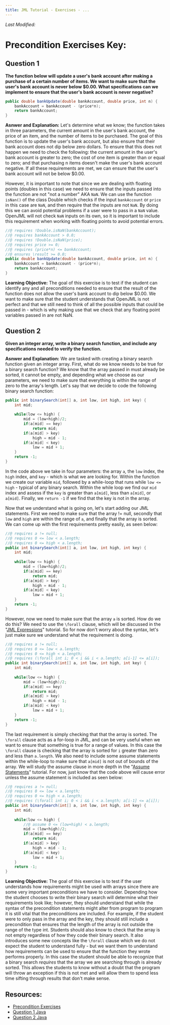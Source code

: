 ```yaml
---
title: JML Tutorial - Exercises - ...
---
```

<i>Last Modified: <script type="text/javascript"> document.write(new Date(document.lastModified).toUTCString())</script></i>

# Precondition Exercises Key:
## **Question 1**
**The function below will update a user's bank account after making a purchase of a certain number of items. We want to make sure that the user's bank account is never below $0.00. What specifications can we implement to ensure that the user's bank account is never negative?**
```Java
public double bankUpdate(double bankAccount, double price, int n) {
	bankAccount = bankAccount - (price*n);
	return bankAccount;
}
```
**Asnwer and Explanation:**
Let's determine what we know; the function takes in three parameters, the current amount in the user's bank account, the price of an item, and the number of items to be purchased. The goal of this function is to update the user's bank account, but also ensure that their bank account does not dip below zero dollars. To ensure that this does not happen we need to check the following: the current amount in the user's bank account is greater to zero; the cost of one item is greater than or equal to zero; and that purchasing n items doesn't make the user's bank account negative. If all these requirements are met, we can ensure that the user's bank account will not be below $0.00. 

However, it is important to note that since we are dealing with floating points (doubles in this case) we need to ensure that the inputs passed into the function are not "not a number" AKA `NaN`. We can use the function `isNan()` of the class Double which checks if the input `bankAccount` or `price` in this case are `NaN`, and then require that the inputs are not `NaN`. By doing this we can avoid potential problems if a user were to pass in a `NaN` value. OpenJML will not check `NaN` inputs on its own, so it is important to include this requirement when working with floating points to avoid potential errors.
```Java
//@ requires !Double.isNaN(bankAccount);
//@ requires bankAccount > 0.0;
//@ requires !Double.isNaN(price);
//@ requires price >= 0;
//@ requires (price*n) <= bankAccount;
//@ ensures \result >= 0.0;
public double bankUpdate(double bankAccount, double price, int n) {
	bankAccount = bankAccount - (price*n);
	return bankAccount;
}
```
**Learning Objective:**
The goal of this exercise is to test if the student can identify any and all preconditions needed to ensure that the result of the function does not allow the user's bank account to dip below $0.00. We want to make sure that the student understands that OpenJML is not perfect and that we still need to think of all the possible inputs that could be passed in - which is why making use that we check that any floating point variables passed in are not NaN. 

## **Question 2**
**Given an integer array, write a binary search function, and include any specifications needed to verify the function.**

**Asnwer and Explanation:**
We are tasked with creating a binary search function given an integer array. First, what do we know needs to be true for a binary search function? We know that the array passed in must already be sorted, it cannot be empty, and depending what we choose as our parameters, we need to make sure that everything is within the range of zero to the array's length. Let's say that we decide to code the following binary search function:
```Java
public int binarySearch(int[] a, int low, int high, int key) {
	int mid;		
	
	while(low <= high) {
		mid = (low+high)/2;
		if(a[mid] == key)
			return mid;
		if(a[mid] > key)
			high = mid - 1;
		if(a[mid] < key)
			low = mid + 1;
	}
	return -1;
}
```
In the code above we take in four parameters: the array `a`, the `low` index, the `high` index, and `key` - which is what we are looking for. Within the function we create our variable `mid`, followed by a while-loop that runs while `low <= high` - typical of any binary search. Within the while loop we find our `mid` index and assess if the `key` is greater than `a[mid]`, less than `a[mid]`, or `a[mid]`. Finally, we `return -1` if we find that the key is not in the array. 

Now that we understand what is going on, let's start adding our JML statements. First we need to make sure that the array != null, secondly that `low` and `high` are within the range of `a`, and finally that the array is sorted. We can come up with the first requirements pretty easily, as seen below:
```Java
//@ requires a != null;
//@ requires 0 <= low < a.length;
//@ requires 0 <= high < a.length;
public int binarySearch(int[] a, int low, int high, int key) {
	int mid;		
	
	while(low <= high) {
		mid = (low+high)/2;
		if(a[mid] == key)
			return mid;
		if(a[mid] > key)
			high = mid - 1;
		if(a[mid] < key)
			low = mid + 1;
	}
	return -1;
}
```
However, now we need to make sure that the array `a` is sorted. How do we do this? We need to use the `\forall` clause, which will be discussed in the "[JML Expressions](https://www.openjml.org/tutorial/Expressions)" tutorial. So for now don't worry about the syntax, let's just make sure we understand what the requirement is doing.
```Java
//@ requires a != null;
//@ requires 0 <= low < a.length;
//@ requires 0 <= high < a.length;
//@ requires (\forall int i; 0 < i && i < a.length; a[i-1] <= a[i]);
public int binarySearch(int[] a, int low, int high, int key) {
	int mid;		
	
	while(low <= high) {
		mid = (low+high)/2;
		if(a[mid] == key)
			return mid;
		if(a[mid] > key)
			high = mid - 1;
		if(a[mid] < key)
			low = mid + 1;
	}
	return -1;
}
```
The last requirement is simply checking that that the array is sorted. The `\forall` clause acts as a for-loop in JML, and can be very useful when we want to ensure that something is true for a range of values. In this case the `\forall` clause is checking that the array is sorted for `i` greater than zero and less than `a.length`. We also need to include some assume statements within the while-loop to make sure that `a[mid]` is not out of bounds of the array. We will study the assume clause in more depth in the "[Assume Statements](https://www.openjml.org/tutorial/AssumeStatement)" tutorial. For now, just know that the code above will cause error unless the assume statement is included as seen below:
```Java
//@ requires a != null;
//@ requires 0 <= low < a.length;
//@ requires 0 <= high < a.length;
//@ requires (\forall int i; 0 < i && i < a.length; a[i-1] <= a[i]);
public int binarySearch(int[] a, int low, int high, int key) {
	int mid;		
	
	while(low <= high) {
		//@ assume 0 <= (low+high) < a.length;
		mid = (low+high)/2;
		if(a[mid] == key)
			return mid;
		if(a[mid] > key)
			high = mid - 1;
		if(a[mid] < key)
			low = mid + 1;
	}
	return -1;
}
```
**Learning Objective:**
The goal of this exercise is to test if the user understands how requirements might be used with arrays since there are some very important preconditions we have to consider. Depending how the student chooses to write their binary search will determine what their requirements look like; however, they should understand that while the syntax of the precondition statements might alter from program to program it is still vital that the preconditions are included. For example, if the student were to only pass in the array and the key, they should still include a precondition that ensures that the length of the array is not outside the range of the type int. Students should also know to check that the array is not empty regardless of how they code their binary search. It also introduces some new concepts like the `\forall` clause which we do not expect the student to understand fully - but we want them to understand how requirements can be used to ensure that the function they wrote performs properly. In this case the student should be able to recognize that a binary search *requires* that the array we are searching through is already sorted. This allows the students to know without a doubt that the program will throw an exception if this is not met and will allow them to spend less time sifting through results that don't make sense.

## **Resources:**
+ [Precondition Exercises](PreConEx1.md)
+ [Question 1 Java](PreconditionExample1.java)
+ [Question 2 Java](PreconditionExample2.java)
